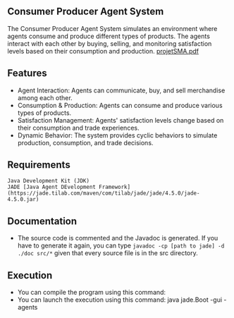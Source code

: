 ## Consumer Producer Agent System

The Consumer Producer Agent System simulates an environment where agents consume and produce different types of products. The agents interact with each other by buying, selling, and monitoring satisfaction levels based on their consumption and production.
[projetSMA.pdf](https://github.com/IkramBlsl/Projet_SMA/files/13692527/projetSMA.pdf)

## Features

- Agent Interaction: Agents can communicate, buy, and sell merchandise among each other.
- Consumption & Production: Agents can consume and produce various types of products.
- Satisfaction Management: Agents' satisfaction levels change based on their consumption and trade experiences.
- Dynamic Behavior: The system provides cyclic behaviors to simulate production, consumption, and trade decisions.


## Requirements

    Java Development Kit (JDK)
    JADE [Java Agent DEvelopment Framework](https://jade.tilab.com/maven/com/tilab/jade/jade/4.5.0/jade-4.5.0.jar)



## Documentation
- The source code is commented and the Javadoc is generated. If you have to generate it again, you can type `javadoc -cp [path to jade] -d ./doc src/*` given that every source file is in the src directory. 


## Execution
- You can compile the program using this command:
- You can launch the execution using this command: java jade.Boot -gui -agents
